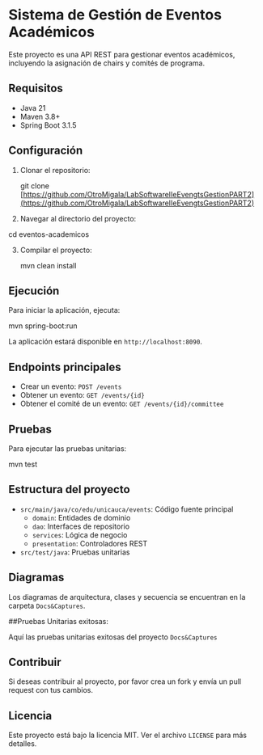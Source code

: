 # Sistema de Gestión de Eventos Académicos

Este proyecto es una API REST para gestionar eventos académicos, incluyendo la asignación de chairs y comités de programa.

## Requisitos

- Java 21
- Maven 3.8+
- Spring Boot 3.1.5

## Configuración

1. Clonar el repositorio:

   git clone [https://github.com/OtroMigala/LabSoftwareIIeEvengtsGestionPART2](https://github.com/OtroMigala/LabSoftwareIIeEvengtsGestionPART2)
   
3. Navegar al directorio del proyecto:
   
  cd eventos-academicos

3. Compilar el proyecto:
   
   mvn clean install

## Ejecución

Para iniciar la aplicación, ejecuta:

mvn spring-boot:run

La aplicación estará disponible en `http://localhost:8090`.

## Endpoints principales

- Crear un evento: `POST /events`
- Obtener un evento: `GET /events/{id}`
- Obtener el comité de un evento: `GET /events/{id}/committee`

## Pruebas

Para ejecutar las pruebas unitarias:  

mvn test

## Estructura del proyecto

- `src/main/java/co/edu/unicauca/events`: Código fuente principal
  - `domain`: Entidades de dominio
  - `dao`: Interfaces de repositorio
  - `services`: Lógica de negocio
  - `presentation`: Controladores REST
- `src/test/java`: Pruebas unitarias

## Diagramas

Los diagramas de arquitectura, clases y secuencia se encuentran en la carpeta `Docs&Captures`.

##Pruebas Unitarias exitosas:

Aquí las pruebas unitarias exitosas del proyecto `Docs&Captures`


## Contribuir

Si deseas contribuir al proyecto, por favor crea un fork y envía un pull request con tus cambios.

## Licencia

Este proyecto está bajo la licencia MIT. Ver el archivo `LICENSE` para más detalles.
